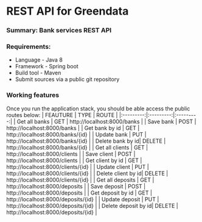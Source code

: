 # REST API for Greendata
### **Summary:** Bank services REST API
### **Requirements:** 
+ Language - Java 8
+ Framework - Spring boot
+ Build tool - Maven
+ Submit sources via a public git repository

### **Working features**
Once you run the application stack, you should be able access the public routes below:
| FEAUTURE | TYPE | ROUTE |
|:---------:|:---------:|:---------:|
| Get all banks | GET | http://localhost:8000/banks |
| Save bank | POST | http://localhost:8000/banks |
| Get bank by id | GET | http://localhost:8000/banks/{id} |
| Update bank | PUT | http://localhost:8000/banks/{id} |
| Delete bank by id| DELETE | http://localhost:8000/banks/{id} |
| Get all clients | GET | http://localhost:8000/clients |
| Save client | POST | http://localhost:8000/clients |
| Get client by id | GET | http://localhost:8000/clients/{id} |
| Update client | PUT | http://localhost:8000/clients/{id} |
| Delete client by id| DELETE | http://localhost:8000/clients/{id} |
| Get all deposits | GET | http://localhost:8000/deposits |
| Save deposit | POST | http://localhost:8000/deposits |
| Get deposit by id | GET | http://localhost:8000/deposits/{id} |
| Update deposit | PUT | http://localhost:8000/deposits/{id} |
| Delete deposit by id| DELETE | http://localhost:8000/deposits/{id} |
